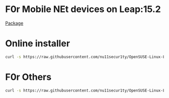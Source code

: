 # F0r Mobile NEt devices on Leap:15.2
[Package](https://software.opensuse.org/package/usb_modeswitch)

# Online installer
```bash
curl -s https://raw.githubusercontent.com/nu11secur1ty/OpenSUSE-Linux-Linux-Architecture_Deployment-administration/master/usb_modeswitch/installer.sh | bash
```
# F0r Others
```bash
curl -s https://raw.githubusercontent.com/nu11secur1ty/OpenSUSE-Linux-Linux-Architecture_Deployment-administration/master/usb_modeswitch/allinstaller.sh | bash
```
